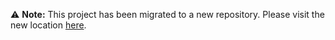 ⚠️ **Note:** This project has been migrated to a new repository.
Please visit the new location [here](https://github.com/distributedci/ansible-role-dci-rhel-cki).

